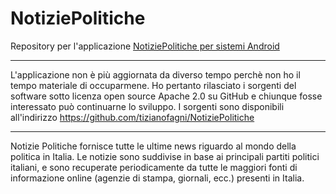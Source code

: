 NotiziePolitiche
================

Repository per l'applicazione [NotiziePolitiche per sistemi Android](https://apkcombo.com/notizie-politiche/it.tizianofagni.notiziepolitiche/)

**************************************************** 

L'applicazione non è più aggiornata da diverso tempo perchè non ho il tempo materiale di occuparmene. Ho pertanto rilasciato i sorgenti del software sotto licenza open source Apache 2.0 su GitHub e chiunque fosse interessato può continuarne lo sviluppo. I sorgenti sono disponibili all'indirizzo https://github.com/tizianofagni/NotiziePolitiche 
***********************************************************************

Notizie Politiche fornisce tutte le ultime news riguardo al mondo della politica in Italia. Le notizie sono suddivise in base ai principali partiti politici italiani, e sono recuperate periodicamente da tutte le maggiori fonti di informazione online (agenzie di stampa, giornali, ecc.) presenti in Italia.
